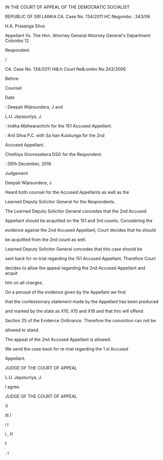IN THE COURT OF APPEAL OF THE DEMOCRATIC SOCIALIST

REPUBLIC OF SRI LANKA CA. Case No. 134/2011 HC Negombo : 343/06

H.A. Prasanga Silva

Appellant Vs. The Hon. Attorney General Attorney General's Department Colombo 12

Respondent

/

CA. Case No. 134/2011 Hi&:h Court Ne&:ombo No.343/2006

Before

Counsel

Date

: Deepali Wijesundera, J and

L.U. Jayasuriya, J.

: Indika Mallwarachchi for the 151 Accused Appellant.

: Anil Silva P.C. with Sa han Kulatunga for the 2nd

Accused Appellant.

Chethiya Goonesekera DSG for the Respondent.

: 091h December, 2016

Judgement

Deepali Wijesundera, J

Heard both counsel for the Accused Appellants as well as the

Learned Deputy Solicitor General for the Respondents.

The Learned Deputy Solicitor General concedes that the 2nd Accused

Appellant should be acquitted on the 151 and 3rd counts. Considering the

evidence against the 2nd Accused Appellant, Court decides that he should

be acquitted from the 2nd count as well.

Learned Deputy Solicitor General concedes that this case should be

sent back for re-trial regarding the 151 Accused Appellant. Therefore Court

decides to allow the appeal regarding the 2nd Accused Appellant and acquit

him on all charges.

On a perusal of the evidence given by the Appellant we find

that the confessionary statement made by the Appellant has been produced

and marked by the state as X10, X15 and X16 and that this will offend

Section 25 of the Evidence Ordinance. Therefore the conviction can not be

allowed to stand.

The appeal of the 2nd Accused Appellant is allowed.

We send the case back for re-trial regarding the 1 sl Accused

Appellant.

JUDGE OF THE COURT OF APPEAL

L.U. Jayasuriya, J.

I agree.

JUDGE OF THE COURT OF APPEAL

\I

Ilt I

i I

I., f!

f

. I